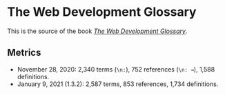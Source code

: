 # The Web Development Glossary

This is the source of the book [_The Web Development Glossary_](https://meiert.com/en/blog/living-websites-living-books/).

## Metrics

* November 28, 2020: 2,340 terms (`\n:`), 752 references (`\n: →`), 1,588 definitions.
* January 9, 2021 (1.3.2): 2,587 terms, 853 references, 1,734 definitions.